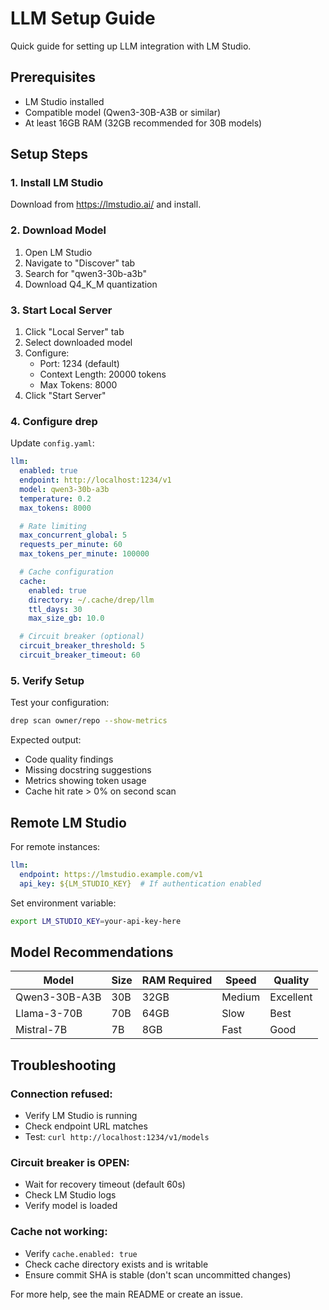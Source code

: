 # LLM Setup Guide

Quick guide for setting up LLM integration with LM Studio.

## Prerequisites

- LM Studio installed
- Compatible model (Qwen3-30B-A3B or similar)
- At least 16GB RAM (32GB recommended for 30B models)

## Setup Steps

### 1. Install LM Studio

Download from https://lmstudio.ai/ and install.

### 2. Download Model

1. Open LM Studio
2. Navigate to "Discover" tab
3. Search for "qwen3-30b-a3b"
4. Download Q4_K_M quantization

### 3. Start Local Server

1. Click "Local Server" tab
2. Select downloaded model
3. Configure:
   - Port: 1234 (default)
   - Context Length: 20000 tokens
   - Max Tokens: 8000
4. Click "Start Server"

### 4. Configure drep

Update `config.yaml`:

```yaml
llm:
  enabled: true
  endpoint: http://localhost:1234/v1
  model: qwen3-30b-a3b
  temperature: 0.2
  max_tokens: 8000

  # Rate limiting
  max_concurrent_global: 5
  requests_per_minute: 60
  max_tokens_per_minute: 100000

  # Cache configuration
  cache:
    enabled: true
    directory: ~/.cache/drep/llm
    ttl_days: 30
    max_size_gb: 10.0

  # Circuit breaker (optional)
  circuit_breaker_threshold: 5
  circuit_breaker_timeout: 60
```

### 5. Verify Setup

Test your configuration:

```bash
drep scan owner/repo --show-metrics
```

Expected output:
- Code quality findings
- Missing docstring suggestions
- Metrics showing token usage
- Cache hit rate > 0% on second scan

## Remote LM Studio

For remote instances:

```yaml
llm:
  endpoint: https://lmstudio.example.com/v1
  api_key: ${LM_STUDIO_KEY}  # If authentication enabled
```

Set environment variable:
```bash
export LM_STUDIO_KEY=your-api-key-here
```

## Model Recommendations

| Model         | Size | RAM Required | Speed  | Quality   |
|---------------|------|--------------|--------|-----------|
| Qwen3-30B-A3B | 30B  | 32GB         | Medium | Excellent |
| Llama-3-70B   | 70B  | 64GB         | Slow   | Best      |
| Mistral-7B    | 7B   | 8GB          | Fast   | Good      |

## Troubleshooting

### Connection refused:
- Verify LM Studio is running
- Check endpoint URL matches
- Test: `curl http://localhost:1234/v1/models`

### Circuit breaker is OPEN:
- Wait for recovery timeout (default 60s)
- Check LM Studio logs
- Verify model is loaded

### Cache not working:
- Verify `cache.enabled: true`
- Check cache directory exists and is writable
- Ensure commit SHA is stable (don't scan uncommitted changes)

For more help, see the main README or create an issue.
